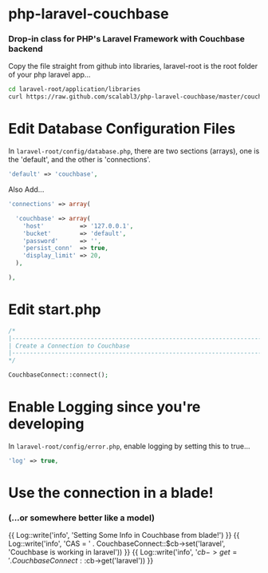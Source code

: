 # php-laravel-couchbase 


### Drop-in class for PHP's Laravel Framework with Couchbase backend

Copy the file straight from github into libraries, laravel-root is the root folder of your php laravel app...

```bash
cd laravel-root/application/libraries
curl https://raw.github.com/scalabl3/php-laravel-couchbase/master/couchbaseconnect.php > couchbaseconnect.php
```


# Edit Database Configuration Files


In `laravel-root/config/database.php`, there are two sections (arrays), one is the 'default', and the other is 'connections'.

```php
'default' => 'couchbase',
```

Also Add...

```php
'connections' => array(

  'couchbase' => array(
    'host'          => '127.0.0.1',
    'bucket'        => 'default',
    'password'      => '',
    'persist_conn'  => true,
    'display_limit' => 20,  
  ),

),
```


# Edit start.php

```php
/*
|--------------------------------------------------------------------------
| Create a Connection to Couchbase
|--------------------------------------------------------------------------
*/

CouchbaseConnect::connect();
```

# Enable Logging since you're developing

In `laravel-root/config/error.php`, enable logging by setting this to true...

```php
'log' => true,
```

# Use the connection in a blade!

### (...or somewhere better like a model)

{{ Log::write('info', 'Setting Some Info in Couchbase from blade!') }}
{{ Log::write('info', 'CAS = ' . CouchbaseConnect::$cb->set('laravel', 'Couchbase is working in laravel')) }}
{{ Log::write('info', '$cb->get = ' . CouchbaseConnect::$cb->get('laravel')) }}


